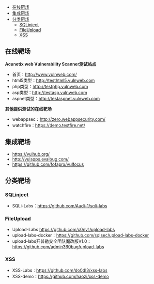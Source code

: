 - [在线靶场](#在线靶场)
- [集成靶场](#集成靶场)
- [分类靶场](#分类靶场)
  - [SQLinject](#sqlinject)
  - [FileUpload](#fileupload)
  - [XSS](#xss)

## 在线靶场

**Acunetix web Vulnerability Scanner测试站点**
- 首页：http://www.vulnweb.com/
- html5类型：http://testhtml5.vulnweb.com
- php类型：http://testphp.vulnweb.com
- asp类型：http://testasp.vulnweb.com
- aspnet类型：http://testaspnet.vulnweb.com

**其他提供测试的在线靶场**
- webappsec：http://zero.webappsecurity.com/
- watchfire：https://demo.testfire.net/

## 集成靶场
- https://vulhub.org/
- http://vulapps.evalbug.com/
- https://github.com/fofapro/vulfocus

## 分类靶场
### SQLinject
- SQLi-Labs：https://github.com/Audi-1/sqli-labs

### FileUpload
- Upload-Labs https://github.com/c0ny1/upload-labs
- upload-labs-docker：https://github.com/sqlsec/upload-labs-docker
- upload-labs开普勒安全团队魔改版V1.0：https://github.com/admin360bug/upload-labs
### XSS
- XSS-Labs：https://github.com/do0dl3/xss-labs
- XSS-demo：https://github.com/haozi/xss-demo